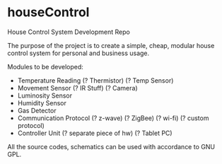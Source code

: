 houseControl
============

House Control System Development Repo

The purpose of the project is to create a simple, cheap, modular house control system for personal and business usage.

Modules to be developed: 

- Temperature Reading
    (? Thermistor)
    (? Temp Sensor)
- Movement Sensor
    (? IR Stuff)
    (? Camera)
- Luminosity Sensor
- Humidity Sensor 
- Gas Detector
- Communication Protocol
    (? z-wave)
    (? ZigBee)
    (? wi-fi)
    (? custom protocol)
- Controller Unit
    (? separate piece of hw)
    (? Tablet PC)

All the source codes, schematics can be used with accordance to GNU GPL.
